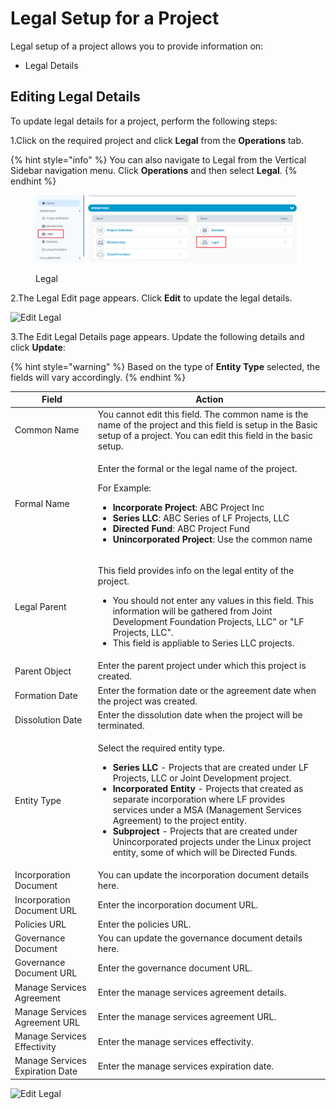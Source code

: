 # Legal Setup for a Project

Legal setup of a project allows you to provide information on:

* Legal Details

## Editing Legal Details

To update legal details for a project, perform the following steps:

1.Click on the required project and click **Legal** from the **Operations** tab.

{% hint style="info" %}
You can also navigate to Legal from the Vertical Sidebar navigation menu. Click **Operations** and then select **Legal**.
{% endhint %}

<figure><img src="../../.gitbook/assets/Legal (1).png" alt=""><figcaption><p>Legal</p></figcaption></figure>

2.The Legal Edit page appears. Click **Edit** to update the legal details.

![Edit  Legal](../../.gitbook/assets/Legal\_Eidt.png)

3.The Edit Legal Details page appears. Update the following details and click **Update**:

{% hint style="warning" %}
Based on the type of **Entity Type** selected, the fields will vary accordingly.
{% endhint %}

| **Field**                       | **Action**                                                                                                                                                                                                                                                                                                                                                                                                                                                                                                                             |
| ------------------------------- | -------------------------------------------------------------------------------------------------------------------------------------------------------------------------------------------------------------------------------------------------------------------------------------------------------------------------------------------------------------------------------------------------------------------------------------------------------------------------------------------------------------------------------------- |
| Common Name                     | You cannot edit this field. The common name is the name of the project and this field is setup in the Basic setup of a project. You can edit this field in the basic setup.                                                                                                                                                                                                                                                                                                                                                            |
| Formal Name                     | <p>Enter the formal or the legal name of the project.</p><p>For Example:</p><ul><li><strong>Incorporate Project</strong>: ABC Project Inc</li><li><strong>Series LLC</strong>: ABC Series of LF Projects, LLC</li><li><strong>Directed Fund</strong>: ABC Project Fund</li><li><strong>Unincorporated Project</strong>: Use the common name</li></ul>                                                                                                                                                                                  |
| Legal Parent                    | <p>This field provides info on the legal entity of the project.</p><ul><li>You should not enter any values in this field. This information will be gathered from Joint Development Foundation Projects, LLC" or "LF Projects, LLC".</li><li>This field is appliable to Series LLC projects.</li></ul>                                                                                                                                                                                                                                  |
| Parent Object                   | Enter the parent project under which this project is created.                                                                                                                                                                                                                                                                                                                                                                                                                                                                          |
| Formation Date                  | Enter the formation date or the agreement date when the project was created.                                                                                                                                                                                                                                                                                                                                                                                                                                                           |
| Dissolution Date                | Enter the dissolution date when the project will be terminated.                                                                                                                                                                                                                                                                                                                                                                                                                                                                        |
| Entity Type                     | <p>Select the required entity type.</p><ul><li><strong>Series LLC</strong> - Projects that are created under LF Projects, LLC or Joint Development project.</li><li><strong>Incorporated Entity</strong> - Projects that created as separate incorporation where LF provides services under a MSA (Management Services Agreement) to the project entity.</li><li><strong>Subproject</strong> - Projects that are created under Unincorporated projects under the Linux project entity, some of which will be Directed Funds.</li></ul> |
| Incorporation Document          | You can update the incorporation document details here.                                                                                                                                                                                                                                                                                                                                                                                                                                                                                |
| Incorporation Document URL      | Enter the incorporation document URL.                                                                                                                                                                                                                                                                                                                                                                                                                                                                                                  |
| Policies URL                    | Enter the policies URL.                                                                                                                                                                                                                                                                                                                                                                                                                                                                                                                |
| Governance Document             | You can update the governance document details here.                                                                                                                                                                                                                                                                                                                                                                                                                                                                                   |
| Governance Document URL         | Enter the governance document URL.                                                                                                                                                                                                                                                                                                                                                                                                                                                                                                     |
| Manage Services Agreement       | Enter the manage services agreement details.                                                                                                                                                                                                                                                                                                                                                                                                                                                                                           |
| Manage Services Agreement URL   | Enter the manage services agreement URL.                                                                                                                                                                                                                                                                                                                                                                                                                                                                                               |
| Manage Services Effectivity     | Enter the manage services effectivity.                                                                                                                                                                                                                                                                                                                                                                                                                                                                                                 |
| Manage Services Expiration Date | Enter the manage services expiration date.                                                                                                                                                                                                                                                                                                                                                                                                                                                                                             |

![Edit Legal](../../.gitbook/assets/Edit\_Legal.gif)
